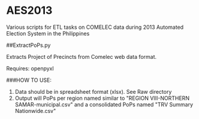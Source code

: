 AES2013
=======

Various scripts for ETL tasks on COMELEC data during 2013 Automated Election System in the Philippines


##ExtractPoPs.py

Extracts Project of Precincts from Comelec web data format.

Requires: openpyxl

###HOW TO USE:

1. Data should be in spreadsheet format (xlsx). See Raw directory
2. Output will PoPs per region named similar to "REGION VIII-NORTHERN SAMAR-municipal.csv" and a consolidated PoPs named "TRV Summary Nationwide.csv"
